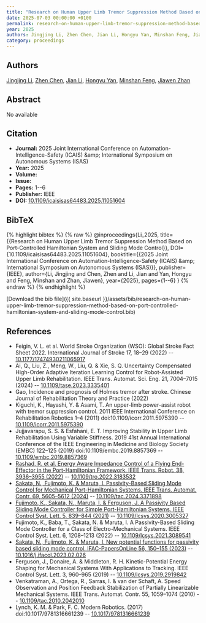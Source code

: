 ```yaml
---
title: "Research on Human Upper Limb Tremor Suppression Method Based on Port-Controlled Hamiltonian System and Sliding Mode Control"
date: 2025-07-03 00:00:00 +0100
permalink: research-on-human-upper-limb-tremor-suppression-method-based-on-port-controlled-hamiltonian-system-and-sliding-mode-control
year: 2025
authors: Jingjing Li, Zhen Chen, Jian Li, Hongyu Yan, Minshan Feng, Jiawen Zhan
category: proceedings
---
```

 
## Authors
[Jingjing Li](authors/jingjing-li), [Zhen Chen](authors/zhen-chen), [Jian Li](authors/jian-li), [Hongyu Yan](authors/hongyu-yan), [Minshan Feng](authors/minshan-feng), [Jiawen Zhan](authors/jiawen-zhan)
 
## Abstract
No  available
 
## Citation
- **Journal:** 2025 Joint International Conference on Automation-Intelligence-Safety (ICAIS) &amp;amp; International Symposium on Autonomous Systems (ISAS)
- **Year:** 2025
- **Volume:** 
- **Issue:** 
- **Pages:** 1--6
- **Publisher:** IEEE
- **DOI:** [10.1109/icaisisas64483.2025.11051604](https://doi.org/10.1109/icaisisas64483.2025.11051604)
 
## BibTeX
{% highlight bibtex %}
{% raw %}
@inproceedings{Li_2025,
  title={{Research on Human Upper Limb Tremor Suppression Method Based on Port-Controlled Hamiltonian System and Sliding Mode Control}},
  DOI={10.1109/icaisisas64483.2025.11051604},
  booktitle={{2025 Joint International Conference on Automation-Intelligence-Safety (ICAIS) &amp;amp; International Symposium on Autonomous Systems (ISAS)}},
  publisher={IEEE},
  author={Li, Jingjing and Chen, Zhen and Li, Jian and Yan, Hongyu and Feng, Minshan and Zhan, Jiawen},
  year={2025},
  pages={1--6}
}
{% endraw %}
{% endhighlight %}
 
[Download the bib file]({{ site.baseurl }}/assets/bib/research-on-human-upper-limb-tremor-suppression-method-based-on-port-controlled-hamiltonian-system-and-sliding-mode-control.bib)
 
## References
- Feigin, V. L. et al. World Stroke Organization (WSO): Global Stroke Fact Sheet 2022. International Journal of Stroke 17, 18–29 (2022) -- [10.1177/17474930211065917](https://doi.org/10.1177/17474930211065917)
- Ai, Q., Liu, Z., Meng, W., Liu, Q. & Xie, S. Q. Uncertainty Compensated High-Order Adaptive Iteration Learning Control for Robot-Assisted Upper Limb Rehabilitation. IEEE Trans. Automat. Sci. Eng. 21, 7004–7015 (2024) -- [10.1109/tase.2023.3335401](https://doi.org/10.1109/tase.2023.3335401)
- Gao, Incidence and prognosis of Holmes tremor after stroke. Chinese Journal of Rehabilitation Theory and Practice (2022)
- Kiguchi, K., Hayashi, Y. & Asami, T. An upper-limb power-assist robot with tremor suppression control. 2011 IEEE International Conference on Rehabilitation Robotics 1–4 (2011) doi:10.1109/icorr.2011.5975390 -- [10.1109/icorr.2011.5975390](https://doi.org/10.1109/icorr.2011.5975390)
- Jujjavarapu, S. S. & Esfahani, E. T. Improving Stability in Upper Limb Rehabilitation Using Variable Stiffness. 2019 41st Annual International Conference of the IEEE Engineering in Medicine and Biology Society (EMBC) 122–125 (2019) doi:10.1109/embc.2019.8857369 -- [10.1109/embc.2019.8857369](https://doi.org/10.1109/embc.2019.8857369)
- [Rashad, R. et al. Energy Aware Impedance Control of a Flying End-Effector in the Port-Hamiltonian Framework. IEEE Trans. Robot. 38, 3936–3955 (2022)](energy-aware-impedance-control-of-a-flying-end-effector-in-the-port-hamiltonian-framework) -- [10.1109/tro.2022.3183532](https://doi.org/10.1109/tro.2022.3183532)
- [Sakata, N., Fujimoto, K. & Maruta, I. Passivity-Based Sliding Mode Control for Mechanical Port-Hamiltonian Systems. IEEE Trans. Automat. Contr. 69, 5605–5612 (2024)](passivity-based-sliding-mode-control-for-mechanical-port-hamiltonian-systems) -- [10.1109/tac.2024.3371898](https://doi.org/10.1109/tac.2024.3371898)
- [Fujimoto, K., Sakata, N., Maruta, I. & Ferguson, J. A Passivity Based Sliding Mode Controller for Simple Port-Hamiltonian Systems. IEEE Control Syst. Lett. 5, 839–844 (2021)](a-passivity-based-sliding-mode-controller-for-simple-port-hamiltonian-systems) -- [10.1109/lcsys.2020.3005327](https://doi.org/10.1109/lcsys.2020.3005327)
- Fujimoto, K., Baba, T., Sakata, N. & Maruta, I. A Passivity-Based Sliding Mode Controller for a Class of Electro-Mechanical Systems. IEEE Control Syst. Lett. 6, 1208–1213 (2022) -- [10.1109/lcsys.2021.3089541](https://doi.org/10.1109/lcsys.2021.3089541)
- [Sakata, N., Fujimoto, K. & Maruta, I. New potential functions for passivity based sliding mode control. IFAC-PapersOnLine 56, 150–155 (2023)](new-potential-functions-for-passivity-based-sliding-mode-control) -- [10.1016/j.ifacol.2023.02.026](https://doi.org/10.1016/j.ifacol.2023.02.026)
- Ferguson, J., Donaire, A. & Middleton, R. H. Kinetic-Potential Energy Shaping for Mechanical Systems With Applications to Tracking. IEEE Control Syst. Lett. 3, 960–965 (2019) -- [10.1109/lcsys.2019.2919842](https://doi.org/10.1109/lcsys.2019.2919842)
- Venkatraman, A., Ortega, R., Sarras, I. & van der Schaft, A. Speed Observation and Position Feedback Stabilization of Partially Linearizable Mechanical Systems. IEEE Trans. Automat. Contr. 55, 1059–1074 (2010) -- [10.1109/tac.2010.2042010](https://doi.org/10.1109/tac.2010.2042010)
- Lynch, K. M. & Park, F. C. Modern Robotics. (2017) doi:10.1017/9781316661239 -- [10.1017/9781316661239](https://doi.org/10.1017/9781316661239)

